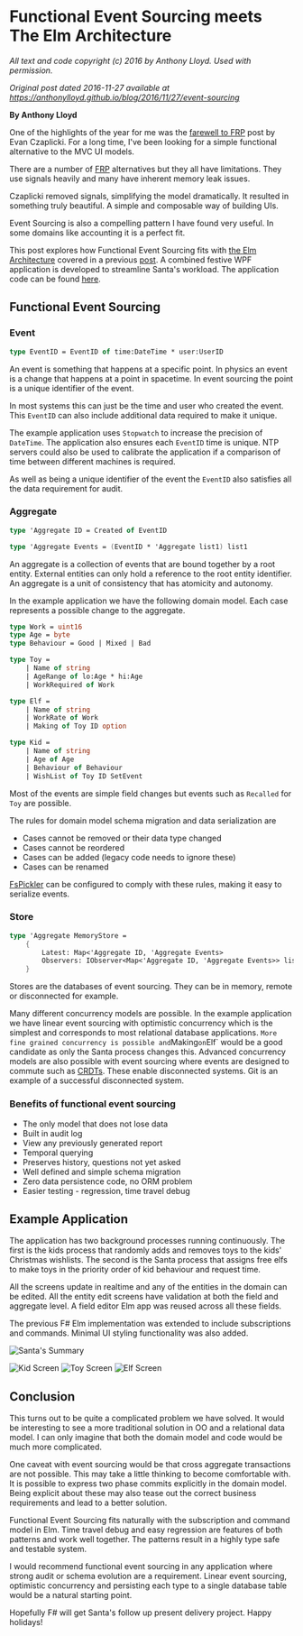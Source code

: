 
# Functional Event Sourcing meets The Elm Architecture #

*All text and code copyright (c) 2016 by Anthony Lloyd. Used with permission.*

*Original post dated 2016-11-27 available at https://anthonylloyd.github.io/blog/2016/11/27/event-sourcing*

**By Anthony Lloyd**

One of the highlights of the year for me was the [farewell to FRP](http://elm-lang.org/blog/farewell-to-frp) post by Evan Czaplicki.
For a long time, I've been looking for a simple functional alternative to the MVC UI models.

There are a number of [FRP](https://en.wikipedia.org/wiki/Functional_reactive_programming) alternatives but they all have limitations.
They use signals heavily and many have inherent memory leak issues.

Czaplicki removed signals, simplifying the model dramatically.
It resulted in something truly beautiful. A simple and composable way of building UIs.

Event Sourcing is also a compelling pattern I have found very useful. In some domains like accounting it is a perfect fit.

This post explores how Functional Event Sourcing fits with [the Elm Architecture](https://guide.elm-lang.org/architecture/index.html) covered in a previous [post](https://anthonylloyd.github.io/blog/2016/06/20/fsharp-elm-part1).
A combined festive WPF application is developed to streamline Santa's workload. The application code can be found [here](https://github.com/AnthonyLloyd/Event).

## Functional Event Sourcing

### Event

```fsharp 
type EventID = EventID of time:DateTime * user:UserID
```

An event is something that happens at a specific point. In physics an event is a change that happens at a point in spacetime.
In event sourcing the point is a unique identifier of the event.

In most systems this can just be the time and user who created the event.
This `EventID` can also include additional data required to make it unique.

The example application uses `Stopwatch` to increase the precision of `DateTime`.
The application also ensures each `EventID` time is unique. NTP servers could also be used to calibrate the application if a comparison of time between different machines is required.

As well as being a unique identifier of the event the `EventID` also satisfies all the data requirement for audit.

### Aggregate

```fsharp
type 'Aggregate ID = Created of EventID

type 'Aggregate Events = (EventID * 'Aggregate list1) list1
```

An aggregate is a collection of events that are bound together by a root entity. External entities can only hold a reference to the root entity identifier. An aggregate is a unit of consistency that has atomicity and autonomy.

In the example application we have the following domain model. Each case represents a possible change to the aggregate.

```fsharp
type Work = uint16
type Age = byte
type Behaviour = Good | Mixed | Bad

type Toy =
    | Name of string
    | AgeRange of lo:Age * hi:Age
    | WorkRequired of Work

type Elf =
    | Name of string
    | WorkRate of Work
    | Making of Toy ID option

type Kid =
    | Name of string
    | Age of Age
    | Behaviour of Behaviour
    | WishList of Toy ID SetEvent
```

Most of the events are simple field changes but events such as `Recalled` for `Toy` are possible.

The rules for domain model schema migration and data serialization are

* Cases cannot be removed or their data type changed
* Cases cannot be reordered
* Cases can be added (legacy code needs to ignore these)
* Cases can be renamed

[FsPickler](http://mbraceproject.github.io/FsPickler/) can be configured to comply with these rules, making it easy to serialize events.

### Store

```fsharp
type 'Aggregate MemoryStore =
    {
        Latest: Map<'Aggregate ID, 'Aggregate Events>
        Observers: IObserver<Map<'Aggregate ID, 'Aggregate Events>> list
    }
```

Stores are the databases of event sourcing. They can be in memory, remote or disconnected for example.

Many different concurrency models are possible. In the example application we have linear event sourcing with optimistic concurrency
which is the simplest and corresponds to most relational database applications.
`
More fine grained concurrency is possible and `Making` on `Elf` would be a good candidate as only the Santa process changes this.
Advanced concurrency models are also possible with event sourcing where events are designed to commute such as [CRDTs](https://en.wikipedia.org/wiki/Conflict-free_replicated_data_type).
These enable disconnected systems. Git is an example of a successful disconnected system.

### Benefits of functional event sourcing

* The only model that does not lose data
* Built in audit log
* View any previously generated report
* Temporal querying
* Preserves history, questions not yet asked
* Well defined and simple schema migration
* Zero data persistence code, no ORM problem
* Easier testing - regression, time travel debug

## Example Application


The application has two background processes running continuously. The first is the kids process that randomly adds and removes toys to the kids' Christmas wishlists. The second is the Santa process that assigns free elfs to make toys in the priority order of kid behaviour and request time.

All the screens update in realtime and any of the entities in the domain can be edited. All the entity edit screens have validation at both the field and aggregate level. A field editor Elm app was reused across all these fields.

The previous F# Elm implementation was extended to include subscriptions and commands. Minimal UI styling functionality was also added.

![Santa's Summary](Santa.png)

![Kid Screen](Kid.png) ![Toy Screen](Toy.png) ![Elf Screen](Elf.png)

## Conclusion

This turns out to be quite a complicated problem we have solved. It would be interesting to see a more traditional solution in OO and a relational data model.
I can only imagine that both the domain model and code would be much more complicated.

One caveat with event sourcing would be that cross aggregate transactions are not possible.
This may take a little thinking to become comfortable with. It is possible to express two phase commits explicitly in the domain model.
Being explicit about these may also tease out the correct business requirements and lead to a better solution.

Functional Event Sourcing fits naturally with the subscription and command model in Elm.
Time travel debug and easy regression are features of both patterns and work well together.
The patterns result in a highly type safe and testable system.

I would recommend functional event sourcing in any application where strong audit or schema evolution are a requirement.
Linear event sourcing, optimistic concurrency and persisting each type to a single database table would be a natural starting point.

Hopefully F# will get Santa's follow up present delivery project. Happy holidays!

